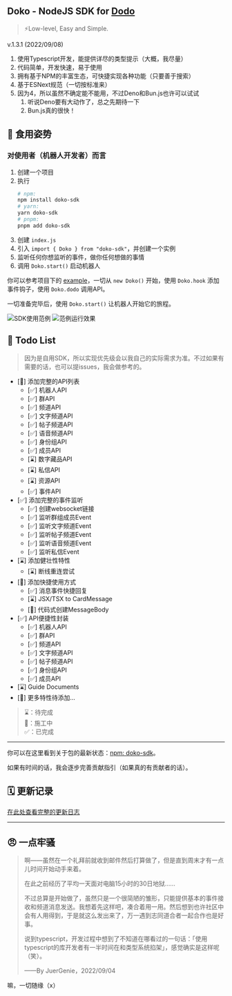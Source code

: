 ## Doko - NodeJS SDK for [Dodo](https://www.imdodo.com/)

> ⚡️Low-level, Easy and Simple.

v.1.3.1 (2022/09/08)

1. 使用Typescript开发，能提供详尽的类型提示（大概，我尽量）
2. 代码简单，开发快速，易于使用
3. 拥有基于NPM的丰富生态，可快捷实现各种功能（只要善于搜索）
4. 基于ESNext规范（一切按标准来）
5. 因为4，所以虽然不确定能不能用，不过Deno和Bun.js也许可以试试
   1. 听说Deno要有大动作了，总之先期待一下
   2. Bun.js真的很快！

## 📖 食用姿势

### 对使用者（机器人开发者）而言

1. 创建一个项目
2. 执行
   ```bash
   # npm:
   npm install doko-sdk
   # yarn:
   yarn doko-sdk
   # pnpm:
   pnpm add doko-sdk
   ```
3. 创建 `index.js`
4. 引入 `import { Doko } from "doko-sdk"`，并创建一个实例
5. 监听任何你想监听的事件，做你任何想做的事情
6. 调用 `Doko.start()` 启动机器人

你可以参考项目下的 [example](./packages/doko-sdk/example/bot.ts)，一切从 `new Doko()` 开始，使用 `Doko.hook` 添加事件钩子，使用 `Doko.dodo` 调用API。

一切准备完毕后，使用 `Doko.start()` 让机器人开始它的旅程。

![SDK使用范例](https://img.imdodo.com/dodo/6ddd9432183ef0986122823bab82aed4.png)
![范例运行效果](https://img.imdodo.com/dodo/c12125da0db6c1a39c26f1d1eab0b2bb.png)

## 📝 Todo List 

> 因为是自用SDK，所以实现优先级会以我自己的实际需求为准。不过如果有需要的话，也可以提issues，我会做参考的。

- [🚧] 添加完整的API列表
  - [✅] 机器人API
  - [✅] 群API
  - [✅] 频道API
  - [✅] 文字频道API
  - [✅] 帖子频道API
  - [✅] 语音频道API
  - [✅] 身份组API
  - [✅] 成员API
  - [⌛️] 数字藏品API
  - [⌛️] 私信API
  - [⌛️] 资源API
  - [✅] 事件API
- [✅] 添加完整的事件监听
  - [✅] 创建websocket链接
  - [✅] 监听群组成员Event
  - [✅] 监听文字频道Event
  - [✅] 监听帖子频道Event
  - [✅] 监听语音频道Event
  - [✅] 监听私信Event
- [⌛️] 添加健壮性特性
  - [⌛️] 断线重连尝试
- [🚧] 添加快捷使用方式
  - [✅] 消息事件快捷回复
  - [⌛️] JSX/TSX to CardMessage
  - [🚧] 代码式创建MessageBody
- [✅] API便捷性封装
  - [✅] 机器人API
  - [✅] 群API
  - [✅] 频道API
  - [✅] 文字频道API
  - [✅] 帖子频道API
  - [✅] 身份组API
  - [✅] 成员API
- [⌛️] Guide Documents
- [🚧] 更多特性待添加...

> ⌛️：待完成\
> 🚧：施工中\
> ✅：已完成

---

你可以在这里看到关于包的最新状态：[npm: doko-sdk](https://www.npmjs.com/package/doko-sdk)。

如果有时间的话，我会逐步完善贡献指引（如果真的有贡献者的话）。

## 🗓 更新记录

[在此处查看完整的更新日志](https://github.com/JuerGenie/doko/blob/main/packages/doko-sdk/CHANGELOG.md)

---

## 😠 一点牢骚

> 啊——虽然在一个礼拜前就收到邮件然后打算做了，但是直到周末才有一点儿时间开始动手来着。
>
> 在此之前经历了平均一天面对电脑15小时的30日地狱……
>
> 不过总算是开始做了，虽然只是一个很简陋的雏形，只能提供基本的事件接收和频道消息发送。我想着先这样吧，凑合着用一用。然后想到也许社区中会有人用得到，于是就这么发出来了，万一遇到志同道合者一起合作也是好事。
>
> 说到typescript，开发过程中想到了不知道在哪看过的一句话：「使用typescript的库开发者有一半时间在和类型系统掐架」，感觉确实是这样呢（笑）。
>
> ——By JuerGenie，2022/09/04

嘛，一切随缘（x）